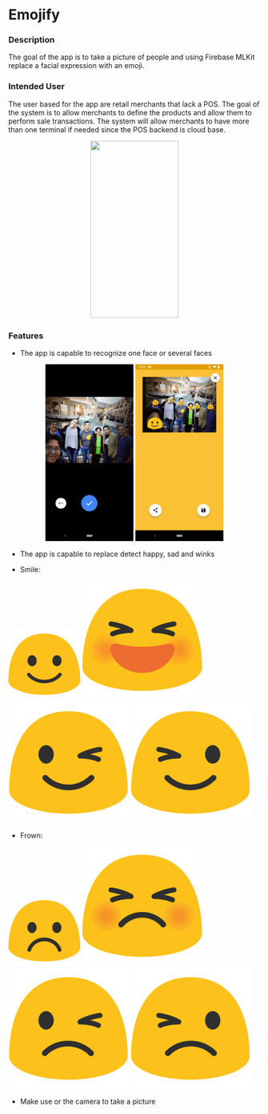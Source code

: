 # Emojify

### Description
The goal of the app is to take a picture of people and using Firebase MLKit replace a facial 
expression with an emoji.

### Intended User
The user based for the app are retail merchants that lack a POS. The goal of the system is to allow 
merchants to define the products and allow them to perform sale transactions. The system will allow 
merchants to have more than one terminal if needed since the POS backend is cloud base.

<p align="center">
    <img src="/images/demo_single_face.gif " alt="" data-canonical-src="/images/demo_single_face.gif " width="176" height="353" />
</p>

### Features
- The app is capable to recognize one face or several faces

<p align="center">
    <img src="/images/faces.png" alt="" data-canonical-src="/images/faces.png" width="176" height="353" />
    <img src="/images/multiple_faces.png" alt="" data-canonical-src="/images/multiple_faces.png" width="176" height="353" />
</p>

- The app is capable to replace detect happy, sad and winks

 - Smile: 
 
 ![](/images/smile.png)
 ![](/images/closed_smile.png)
 ![](/images/leftwink.png)
 ![](/images/rightwink.png)

 - Frown: 
 
 ![](/images/frown.png)
 ![](/images/closed_frown.png)
 ![](/images/leftwinkfrown.png)
 ![](/images/rightwinkfrown.png)

- Make use or the camera to take a picture
